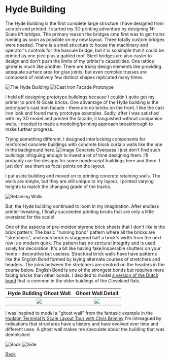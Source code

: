 # Hyde Building

The Hyde Building is the first complete large structure I have designed from scratch and printed. I started my 3D printing adventure by designing N-Scale lift bridges. The primary reason the bridges cme first was to get trains running as soon as possible on my new layout. Three totally custom bridges were needed. There is a small structure to house the machinery and operator's controls for the bascule bridge, but it is so simple that it could be printed as one pice plus a gabled roof. Steel bridges are also easier to design and don't push the limits of my printer's capabilities. One lattice girder is much like another. There are tricky design elements like providing adequate surface area for glue joints, but even complex trusses are composed of relatively few distinct shapes replicated many times.


![The Hyde Building](B.png) ![ICast Iron Facade Prototype](castIronFacadePrototype.jpeg) 

I held off designing prototype buildings because I couldn't quite get my printer to print N-Scale bricks. One advantage of the Hyde building is the prototype's cast iron facade - there are no bricks on the front. I like the cast iron look and found many prototype examples. Sadly, after I was satisfied with my 3D model and printed the facade, it languished without companion walls. I needed to made a modeling/printing approach breakthrough to make further progress.

Trying something different, I designed interlocking components for reinforced concrete buildings with concrete block curtain walls like the one in the background here. ![Image Concrete Overpass](../Scenery/part01/PENNSYLVANIA_overpass.png) I just don't find such buildings intriguing enough to invest a lot of time designing them. I'll probably use the designs for some nondescript buildings here and there. I just don' see them as focal points on the layout.


I put aside building and moved on to printing concrete retaining walls. The walls are simple, but they are still unique to my layout. I printed varying heights to match the changing grade of the tracks. 

![Retaining Walls](PENNSYLVANIA_overpass.png)

But, the Hyde building continued to loom in my imagination. After endless printer tweaking, I finally succeeded printing bricks that are only a little oversized for the scale! 

One of the aspects of pre-molded styrene brick sheets that I don't like is the brick pattern: The basic "running bond" pattern where all the bricks are "stretchers", and each brick is staggered half a brick's width from the next row is a modern quirk. The pattern has no strctural integrity and is used solely for decoration. It's a bit like having fake/inoperable shutters on your home - decorative but useless. Structural brick walls have have patterns like the English Bond formed by laying alternate courses of stretchers and headers. The joins between the stretchers are centred on the headers in the course below. English Bond is one of the strongest bonds but requires more facing bricks than other bonds. I decided to model [a version of the Dutch bond](https://en.wikipedia.org/wiki/Brickwork#/media/File:Brickwork_in_english_garden_wall_bond_rake.svg) that is common in the older buidings of the Cleveland flats.

Hyde Building Ghost Wall         |   Ghost Wall Detail
:----------------------------------:|:------------------------:
![](A.png)  |  ![](C.png)

I was inspired to model a "ghost wall" from the fantasic example in the [Hudson Terminal N Scale Layout Tour with Chris Brimley](https://www.youtube.com/watch?v=8t9uAx1_Gng) I'm intreagued by indications that structures have a history and have evolved over time and different uses. A ghost wall makes me speculate about the building that was demolished.


![Back](D.png) ![Side](F.png)

[Back](https://nscale4by8.github.io/nscale4x8/)
